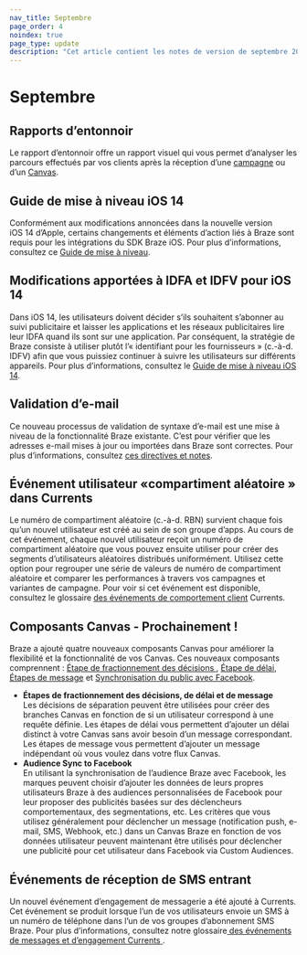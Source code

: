 ```yaml
---
nav_title: Septembre
page_order: 4
noindex: true
page_type: update
description: "Cet article contient les notes de version de septembre 2020."
---
```


# Septembre

## Rapports d’entonnoir

Le rapport d’entonnoir offre un rapport visuel qui vous permet d’analyser les parcours effectués par vos clients après la réception d’une [campagne]({{site.baseurl}}/user_guide/engagement_tools/campaigns/testing_and_more/campaign_funnel_report/) ou d’un [Canvas]({{site.baseurl}}/user_guide/engagement_tools/canvas/canvas_funnel_reports).

## Guide de mise à niveau iOS 14

Conformément aux modifications annoncées dans la nouvelle version iOS 14 d’Apple, certains changements et éléments d’action liés à Braze sont requis pour les intégrations du SDK Braze iOS. Pour plus d’informations, consultez ce [Guide de mise à niveau]({{site.baseurl}}/developer_guide/platform_integration_guides/ios/ios_14/).

## Modifications apportées à IDFA et IDFV pour iOS 14

Dans iOS 14, les utilisateurs doivent décider s’ils souhaitent s’abonner au suivi publicitaire et laisser les applications et les réseaux publicitaires lire leur IDFA quand ils sont sur une application. Par conséquent, la stratégie de Braze consiste à utiliser plutôt l’« identifiant pour les fournisseurs » (c.-à-d. IDFV) afin que vous puissiez continuer à suivre les utilisateurs sur différents appareils. Pour plus d’informations, consultez le [Guide de mise à niveau iOS 14]({{site.baseurl}}/developer_guide/platform_integration_guides/ios/ios_14/#idfa).

## Validation d’e-mail

Ce nouveau processus de validation de syntaxe d’e-mail est une mise à niveau de la fonctionnalité Braze existante. C’est pour vérifier que les adresses e-mail mises à jour ou importées dans Braze sont correctes. Pour plus d’informations, consultez [ces directives et notes]({{site.baseurl}}/user_guide/onboarding_with_braze/email_setup/email_validation).

## Événement utilisateur «compartiment aléatoire » dans Currents

Le numéro de compartiment aléatoire (c.-à-d. RBN) survient chaque fois qu’un nouvel utilisateur est créé au sein de son groupe d’apps. Au cours de cet événement, chaque nouvel utilisateur reçoit un numéro de compartiment aléatoire que vous pouvez ensuite utiliser pour créer des segments d’utilisateurs aléatoires distribués uniformément. Utilisez cette option pour regrouper une série de valeurs de numéro de compartiment aléatoire et comparer les performances à travers vos campagnes et variantes de campagne. Pour voir si cet événement est disponible, consultez le glossaire [des événements de comportement client]({{site.baseurl}}/user_guide/data_and_analytics/braze_currents/event_glossary/customer_behavior_events/) Currents.

## Composants Canvas - Prochainement !

Braze a ajouté quatre nouveaux composants Canvas pour améliorer la flexibilité et la fonctionnalité de vos Canvas. Ces nouveaux composants comprennent : [Étape de fractionnement des décisions ]({{site.baseurl}}/decision_split/), [Étape de délai]({{site.baseurl}}/delay_step/), [Étapes de message]({{site.baseurl}}/message_step/) et [Synchronisation du public avec Facebook]({{site.baseurl}}/audience_sync_facebook/).
- **Étapes de fractionnement des décisions, de délai et de message**<br>
Les décisions de séparation peuvent être utilisées pour créer des branches Canvas en fonction de si un utilisateur correspond à une requête définie. Les étapes de délai vous permettent d’ajouter un délai distinct à votre Canvas sans avoir besoin d’un message correspondant. Les étapes de message vous permettent d’ajouter un message indépendant où vous voulez dans votre flux Canvas.
- **Audience Sync to Facebook**<br>
En utilisant la synchronisation de l’audience Braze avec Facebook, les marques peuvent choisir d’ajouter les données de leurs propres utilisateurs Braze à des audiences personnalisées de Facebook pour leur proposer des publicités basées sur des déclencheurs comportementaux, des segmentations, etc. Les critères que vous utilisez généralement pour déclencher un message (notification push, e-mail, SMS, Webhook, etc.) dans un Canvas Braze en fonction de vos données utilisateur peuvent maintenant être utilisés pour déclencher une publicité pour cet utilisateur dans Facebook via Custom Audiences.

## Événements de réception de SMS entrant

Un nouvel événement d’engagement de messagerie a été ajouté à Currents. Cet événement se produit lorsque l’un de vos utilisateurs envoie un SMS à un numéro de téléphone dans l’un de vos groupes d’abonnement SMS Braze. Pour plus d’informations, consultez notre glossaire[ des événements de messages et d’engagement Currents ]({{site.baseurl}}/user_guide/data_and_analytics/braze_currents/event_glossary/message_engagement_events/).
